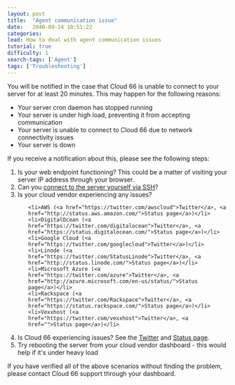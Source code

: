 ```yaml
---
layout: post
title:  "Agent communication issue"
date:   2040-09-24 10:51:22
categories:
lead: How to deal with agent communication issues
tutorial: true
difficulty: 1
search-tags: ['Agent']
tags: ['Troubleshooting']
---
```


You will be notified in the case that Cloud 66 is unable to connect to your server for at least 20 minutes. This may happen for the following reasons:

- Your server cron daemon has stopped running
- Your server is under high load, preventing it from accepting communication
- Your server is unable to connect to Cloud 66 due to network connectivity issues
- Your server is down

If you receive a notification about this, please see the following steps:

<ol class="list">
<li>Is your web endpoint functioning? This could be a matter of visiting your server IP address through your browser.</li>
<li>Can you <a href="http://help.cloud66.com/building-your-stack/ssh-to-your-server">connect to the server yourself via SSH</a>?</li>
<li>Is your cloud vendor experiencing any issues?</li>
<ul class="list">
	
	<li>AWS (<a href="https://twitter.com/awscloud">Twitter</a>, <a href="http://status.aws.amazon.com/">Status page</a>)</li>	
	<li>DigitalOcean (<a href="https://twitter.com/digitalocean">Twitter</a>, <a href="https://status.digitalocean.com/">Status page</a>)</li>
	<li>Google Cloud (<a href="https://twitter.com/googlecloud">Twitter</a>)</li>	
	<li>Linode (<a href="https://twitter.com/StatusLinode">Twitter</a>, <a href="http://status.linode.com/">Status page</a>)</li>	
	<li>Microsoft Azure (<a href="https://twitter.com/azure">Twitter</a>, <a href="http://azure.microsoft.com/en-us/status/">Status page</a>)</li>
	<li>Rackspace (<a href="https://twitter.com/Rackspace">Twitter</a>, <a href="https://status.rackspace.com/">Status page</a>)</li>	
	<li>Vexxhost (<a href="https://twitter.com/vexxhost">Twitter</a>, <a href="">Status page</a>)</li>		
</ul>
<li>Is Cloud 66 experiencing issues? See the <a href="https://twitter.com/cloud66status">Twitter</a> and <a href="http://status.cloud66.com/">Status page</a>.</li>
<li>Try rebooting the server from your cloud vendor dashboard - this would help if it's under heavy load</li>
</ol>

If you have verified all of the above scenarios without finding the problem, please contact Cloud 66 support through your dashboard.